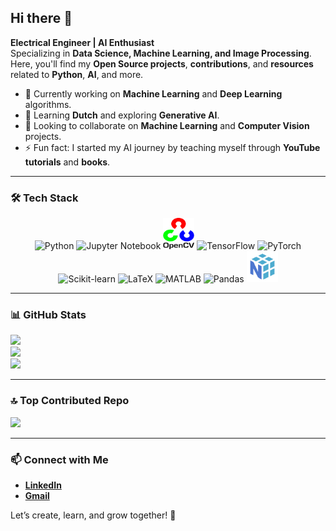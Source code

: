 ## Hi there 👋
**Electrical Engineer | AI Enthusiast**  
Specializing in **Data Science, Machine Learning, and Image Processing**.  
Here, you'll find my **Open Source projects**, **contributions**, and **resources** related to **Python**, **AI**, and more.

- 🔭 Currently working on **Machine Learning** and **Deep Learning** algorithms.
- 🌱 Learning **Dutch** and exploring **Generative AI**.
- 👯 Looking to collaborate on **Machine Learning** and **Computer Vision** projects.
- ⚡ Fun fact: I started my AI journey by teaching myself through **YouTube tutorials** and **books**.

---

### 🛠️ **Tech Stack**  
<div align="center">
  <img src="https://img.icons8.com/color/48/000000/python--v1.png" alt="Python" title="Python" width="50" height="50"/>
  <img src="https://cdn.jsdelivr.net/gh/devicons/devicon/icons/jupyter/jupyter-original.svg" alt="Jupyter Notebook" title="Jupyter Notebook" width="50" height="50"/>
  <img src="https://raw.githubusercontent.com/github/explore/main/topics/opencv/opencv.png" alt="OpenCV" title="OpenCV" width="50" height="50"/>
  <img src="https://cdn.jsdelivr.net/gh/devicons/devicon/icons/tensorflow/tensorflow-original.svg" alt="TensorFlow" title="TensorFlow" width="50" height="50"/>
  <img src="https://cdn.jsdelivr.net/gh/devicons/devicon/icons/pytorch/pytorch-original.svg" alt="PyTorch" title="PyTorch" width="50" height="50"/>
  <img src="https://upload.wikimedia.org/wikipedia/commons/0/05/Scikit_learn_logo_small.svg" alt="Scikit-learn" title="Scikit-learn" width="50" height="50"/>
  <img src="https://upload.wikimedia.org/wikipedia/commons/9/92/LaTeX_logo.svg" alt="LaTeX" title="LaTeX" width="50" height="50"/>
  <img src="https://upload.wikimedia.org/wikipedia/commons/2/21/Matlab_Logo.png" alt="MATLAB" title="MATLAB" width="50" height="50"/>
  <img src="https://cdn.jsdelivr.net/gh/devicons/devicon/icons/pandas/pandas-original.svg" alt="Pandas" title="Pandas" width="50" height="50"/>
  <img src="https://raw.githubusercontent.com/github/explore/main/topics/numpy/numpy.png" alt="NumPy" title="NumPy" width="50" height="50"/>
</div>

---

### 📊 **GitHub Stats**
![](https://github-readme-stats.vercel.app/api?username=leila4793&theme=dark&hide_border=false&include_all_commits=true&count_private=true)<br/>
![](https://github-readme-streak-stats.herokuapp.com/?user=leila4793&theme=dark&hide_border=false)<br/>
![](https://github-readme-stats.vercel.app/api/top-langs/?username=leila4793&theme=dark&hide_border=false&include_all_commits=true&count_private=true&layout=compact)

---

### 🔝 **Top Contributed Repo**
![](https://github-contributor-stats.vercel.app/api?username=leila4793&limit=5&theme=shades-of-purple&combine_all_yearly_contributions=true)

---

### 📫 **Connect with Me**
- **[LinkedIn](https://www.linkedin.com/in/leila-akbari-652911124/)**
- **[Gmail](leilaa.akbari@gmail.com)**

Let’s create, learn, and grow together! 🚀

<!--
**leila4793/leila4793** is a ✨ _special_ ✨ repository because its `README.md` (this file) appears on your GitHub profile. 

